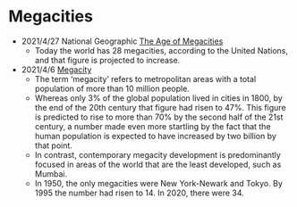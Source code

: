 # Megacities

- 2021/4/27 National Geographic [The Age of Megacities](https://www.nationalgeographic.org/interactive/age-megacities/)
  - Today the world has 28 megacities, according to the United Nations, and that figure is projected to increase.  
- 2021/4/6  [Megacity](https://www.designingbuildings.co.uk/wiki/Megacity)
  - The term ‘megacity’ refers to metropolitan areas with a total population of more than 10 million people. 
  - Whereas only 3% of the global population lived in cities in 1800, by the end of the 20th century that figure had risen to 47%. This figure is predicted to rise to more than 70% by the second half of the 21st century, a number made even more startling by the fact that the human population is expected to have increased by two billion by that point.
  - In contrast, contemporary megacity development is predominantly focused in areas of the world that are the least developed, such as Mumbai.
  - In 1950, the only megacities were New York-Newark and Tokyo. By 1995 the number had risen to 14. In 2020, there were 34.
